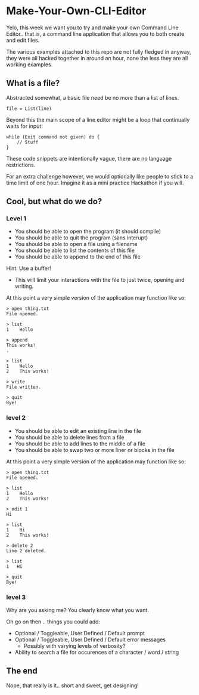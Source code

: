 # Make-Your-Own-CLI-Editor

Yelo, this week we want you to try and make your own Command Line Editor.. that is, a command line application that allows you to both create and edit files.

The various examples attached to this repo are not fully fledged in anyway, they were all hacked together in around an hour, none the less they are all working examples.

## What is a file?

Abstracted somewhat, a basic file need be no more than a list of lines.

```
file = List(line)
```

Beyond this the main scope of a line editor might be a loop that continually waits for input:

```
while (Exit command not given) do {
    // Stuff
}
```

These code snippets are intentionally vague, there are no language restrictions.

For an extra challenge however, we would optionally like people to stick to a time limit of one hour.  Imagine it as a mini practice Hackathon if you will.

## Cool, but what do we do?

### Level 1

* You should be able to open the program (it should compile)
* You should be able to quit the program (sans interupt)
* You should be able to open a file using a filename
* You should be able to list the contents of this file
* You should be able to append to the end of this file

Hint: Use a buffer!
* This will limit your interactions with the file to just twice, opening and writing.

At this point a very simple version of the application may function like so:

```
> open thing.txt
File opened.

> list
1    Hello

> append
This works!
.

> list
1    Hello
2    This works!

> write
File written.

> quit
Bye!
```

### level 2

* You should be able to edit an existing line in the file
* You should be able to delete lines from a file
* You should be able to add lines to the middle of a file
* You should be able to swap two or more liner or blocks in the file

At this point a very simple version of the application may function like so:

```
> open thing.txt
File opened.

> list
1    Hello
2    This works!

> edit 1
Hi

> list
1    Hi
2    This works!

> delete 2
Line 2 deleted.

> list
1   Hi

> quit
Bye!
```

### level 3

Why are you asking me? You clearly know what you want.

Oh go on then .. things you could add:

* Optional / Toggleable, User Defined / Default prompt
* Optional / Toggleable, User Defined / Default error messages
    * Possibly with varying levels of verbosity?
* Ability to search a file for occurences of a character / word / string

## The end

Nope, that really is it.. short and sweet, get designing!
